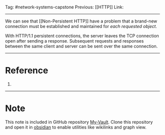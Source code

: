 Tag: #network-systems-capstone 
Previous: [[HTTP]]
Link: 

---

We can see that [[Non-Persistent HTTP]] have a problem that a brand-new connection must be established and maintained for *each requested object*.

With HTTP/1.1 persistent connections, the server leaves the TCP connection open after sending a response. Subsequent requests and responses between the same client and server can be sent over the same connection.

---

# Reference

1. 

---

# Note

This note is included in GitHub repository [My-Vault](https://github.com/LittleD3092/My-Vault.git). Clone this repository and open it in [obsidian](https://obsidian.md/) to enable utilities like wikilinks and graph view.